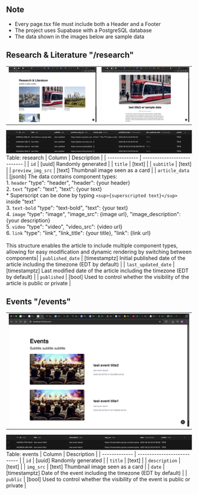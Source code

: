 ## Note

- Every page.tsx file must include both a Header and a Footer
- The project uses Supabase with a PostgreSQL database
- The data shown in the images below are sample data

## Research & Literature "/research"

<table style="width: 100%;">
  <tr>
    <td style="width: 50%;"><img src="readme-media/rl-1.png" alt="Image 1" style="width: 100%; height: auto;" /></td>
    <td style="width: 50%;"><img src="readme-media/rl-2.png" alt="Image 2" style="width: 100%; height: auto;" /></td>
  </tr>
</table>

![Image](readme-media/db-research-1.png)
Table: research
| Column | Description |
| ------------- | --------------------------- |
| `id` | [uuid] Randomly generated |
| `title` | [text] |
| `subtitle` | [text] |
| `preview_img_src` | [text] Thumbnail image seen as a card |
| `article_data` | [jsonb] The data contains component types:<br>1. `header` "type": "header", "header": {your header} <br>2. `text` "type": "text", "text": {your text}<br>* Superscript can be done by typing `<sup>{superscripted text}</sup>` inside "text"<br>3. `text-bold` "type": "text-bold", "text": {your text}<br>4. `image` "type": "image", "image_src": {image url}, "image_description": {your description} <br>5. `video` "type": "video", "video_src": {video url} <br>6. `link` "type": "link", "link_title": {your title}, "link": {link url} <br><br>This structure enables the article to include multiple component types, allowing for easy modification and dynamic rendering by switching between components|
| `published_date` | [timestamptz] Initial published date of the article including the timezone (EDT by default) |
| `last_updated_date` | [timestamptz] Last modified date of the article including the timezone (EDT by default) |
| `published` | [bool] Used to control whether the visibility of the article is public or private |

## Events "/events"

<table style="width: 100%;">
  <tr>
    <td style="width: 50%;"><img src="readme-media/e-1.png" alt="Image 3" style="width: 100%; height: auto;" /></td>
  </tr>
</table>

![Image](readme-media/db-events-1.png)
Table: events
| Column | Description |
| ------------- | --------------------------- |
| `id` | [uuid] Randomly generated |
| `title` | [text] |
| `description` | [text] |
| `img_src` | [text] Thumbnail image seen as a card |
| `date` | [timestamptz] Date of the event including the timezone (EDT by default) |
| `public` | [bool] Used to control whether the visibility of the event is public or private |
